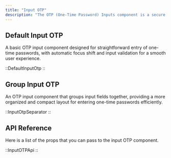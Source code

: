 ```yaml
---
title: "Input OTP"
description: "The OTP (One-Time Password) Inputs component is a secure and intuitive interface designed to capture verification codes typically sent via SMS or email. It consists of multiple input fields that allow users to enter each digit of the OTP separately, ensuring accurate and quick entry. The component often includes features like automatic focus shift, clear functionality, and input validation to enhance user experience. Ideal for authentication processes, account verification, and secure transactions, the OTP Inputs component plays a crucial role in reinforcing security while maintaining ease of use."
---
```


## Default Input OTP

A basic OTP input component designed for straightforward entry of one-time passwords, with automatic focus shift and input validation for a smooth user experience.

::DefaultInputOtp
::

## Group Input OTP

An OTP input component that groups input fields together, providing a more organized and compact layout for entering one-time passwords efficiently.

::InputOtpSeparator
::

## API Reference

Here is a list of the props that you can pass to the input OTP component.

::InputOTPApi
::
